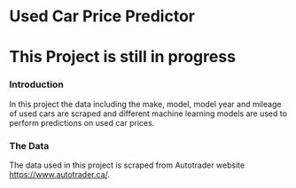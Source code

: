 # Used Car Price Predictor

# This Project is still in progress

### Introduction

In this project the data including the make, model, model year and mileage of used cars are scraped and different machine learning models are used to perform predictions on used car prices.

### The Data

The data used in this project is scraped from Autotrader website https://www.autotrader.ca/.



